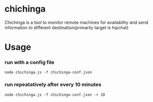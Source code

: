 chichinga
=========

Chichinga is a tool to monitor remote machines for availability and send information to different destination(primarily target is hipchat)

Usage
======

### run with a config file
`node chichinga.js -f chichinga-conf.json `

### run repeatatively after every 10 minutes
`node chichinga.js -f chichinga-conf.json -r 10`
